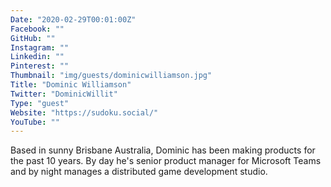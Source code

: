 ```yaml
---
Date: "2020-02-29T00:01:00Z"
Facebook: ""
GitHub: ""
Instagram: ""
Linkedin: ""
Pinterest: ""
Thumbnail: "img/guests/dominicwilliamson.jpg"
Title: "Dominic Williamson"
Twitter: "DominicWillit"
Type: "guest"
Website: "https://sudoku.social/"
YouTube: ""
---
```

Based in sunny Brisbane Australia, Dominic has been making products for the past 10 years. By day he's senior product manager for Microsoft Teams and by night manages a distributed game development studio.